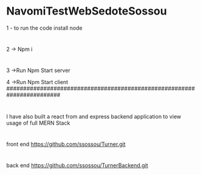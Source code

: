 # NavomiTestWebSedoteSossou
1 - to run the code install node
#
2 -> Npm i
#
3 ->Run Npm Start server

4 ->Run Npm Start client
########################################################################
#
I have also built a react from and express backend application to view  usage of full MERN Stack
#
front end
https://github.com/ssossou/Turner.git
#
back end 
https://github.com/ssossou/TurnerBackend.git
